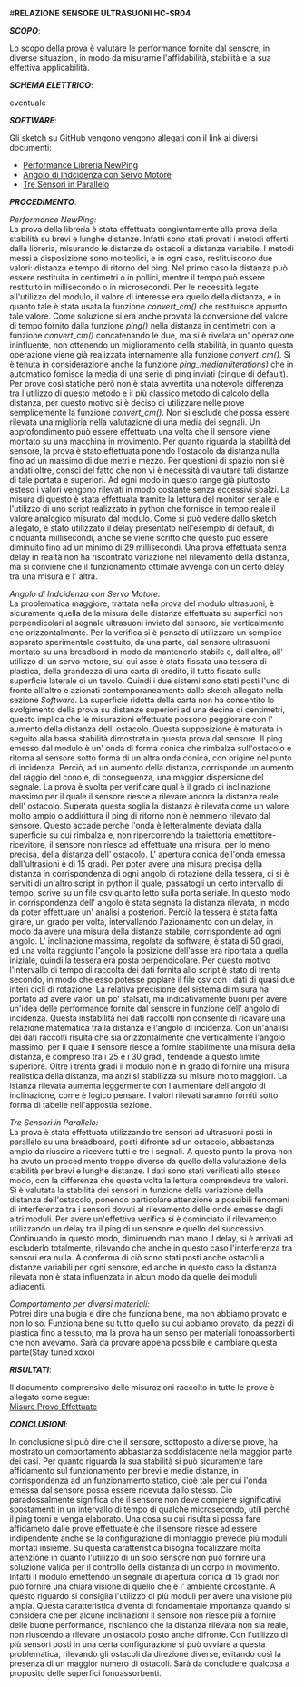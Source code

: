 #**RELAZIONE SENSORE ULTRASUONI HC-SR04**

***SCOPO***: 

Lo scopo della prova è valutare le performance fornite dal sensore, in diverse situazioni, in modo da misurarne l'affidabilità, stabilità e la sua effettiva applicabilità.

***SCHEMA ELETTRICO***: 

eventuale

***SOFTWARE***:

Gli sketch su GitHub vengono vengono allegati con il link ai diversi documenti:
- [Performance Libreria NewPing](https://github.com/Robotics-UNIVPM/mapper/blob/hc-sr04/sensore-sonar/performance_newPing.ino)
- [Angolo di Indcidenza con Servo Motore](https://github.com/Robotics-UNIVPM/mapper/blob/hc-sr04/sensore-sonar/sonar_servo.ino)
- [Tre Sensori in Parallelo](https://github.com/Robotics-UNIVPM/mapper/blob/hc-sr04/sensore-sonar/parallel_sonar.ino)

***PROCEDIMENTO***:

*Performance NewPing:*
<br>La prova della libreria è stata effettuata congiuntamente alla prova della stabilità su brevi e lunghe distanze. Infatti sono stati provati i metodi offerti dalla libreria, misurando le distanze da ostacoli a distanza variabile. I metodi messi a disposizione sono molteplici, e in ogni caso, restituiscono due valori: distanza e tempo di ritorno del ping. Nel primo caso la distanza può essere restituita in centimetri o in pollici, mentre il tempo può essere restituito in millisecondo o in microsecondi. 
Per le necessità legate all'utilizzo del modulo, il valore di interesse era quello della distanza, e in quanto tale è stata usata la funzione *convert_cm()* che restituisce appunto tale valore. Come soluzione si era anche provata la conversione del valore di tempo fornito dalla funzione *ping()* nella distanza in centimetri con la funzione *convert_cm()* concatenando le due, ma si è rivelata un' operazione ininfluente, non ottenendo un miglioramento della stabilità, in quanto questa operazione viene già realizzata internamente alla funzione *convert_cm()*.
Si è tenuta in considerazione anche la funzione *ping_median(iterations)* che in automatico fornisce la media di una serie di ping inviati (cinque di default). Per prove così statiche però non è stata avvertita una notevole differenza tra l'utilizzo di questo metodo e il più classico metodo di calcolo della distanza, per questo motivo si è deciso di utilizzare nelle prove semplicemente la funzione *convert_cm()*. Non si esclude che possa essere rilevata una miglioria nella valutazione di una media dei segnali. Un approfondimento può essere effettuato una volta che il sensore viene montato su una macchina in movimento.
Per quanto riguarda la stabilità del sensore, la prova è stato effettuata ponendo l'ostacolo da distanza nulla fino ad un massimo di due metri e mezzo. Per questioni di spazio non si è andati oltre, consci del fatto che non vi è necessità di valutare tali distanze di tale portata e superiori. Ad ogni modo in questo range già piuttosto esteso i valori vengono rilevati in modo costante senza eccessivi sbalzi. La misura di questo è stata effettuata tramite la lettura del monitor seriale e l'utilizzo di uno script realizzato in python che fornisce in tempo reale il valore analogico misurato dal modulo. Come si può vedere dallo sketch allegato, è stato utilizzato il delay presentato nell'esempio di default, di cinquanta millisecondi, anche se viene scritto che questo può essere diminuito fino ad un minimo di 29 millisecondi. Una prova effettuata senza delay in realtà non ha riscontrato variazione nel rilevamento della distanza, ma si conviene che il funzionamento ottimale avvenga con un certo delay tra una misura e l' altra.

*Angolo di Indcidenza con Servo Motore:*
<br>La problematica maggiore, trattata nella prova del modulo ultrasuoni, è sicuramente quella della misura delle distanze effettuata su superfici non perpendicolari al segnale ultrasuoni inviato dal sensore, sia verticalmente che orizzontalmente. Per la verifica si è pensato di utilizzare un semplice apparato sperimentale costituito, da una parte, dal sensore ultrasuoni montato su una breadbord in modo da mantenerlo stabile e, dall'altra, all' utilizzo di un servo motore, sul cui asse è stata fissata una tessera di plastica, della grandezza di una carta di credito, il tutto fissato sulla superficie laterale di un tavolo. Quindi i due sistemi sono stati posti l'uno di fronte all'altro e azionati contemporaneamente dallo sketch allegato nella sezione *Software*. La superficie ridotta della carta non ha consentito lo svolgimento della prova su distanze superiori ad una decina di centimetri, questo implica che le misurazioni effettuate possono peggiorare con l' aumento della distanza dell' ostacolo. Questa supposizione è maturata in seguito alla bassa stabilità dimostrata in questa prova dal sensore. Il ping emesso dal modulo è un' onda di forma conica che rimbalza sull'ostacolo e ritorna al sensore sotto forma di un'altra onda conica, con origine nel punto di incidenza. Perciò, ad un aumento della distanza, corrisponde un aumento del raggio del cono e, di conseguenza, una maggior dispersione del segnale. La prova è svolta per verificare qual è il grado di inclinazione massimo per il quale il sensore riesce a rilevare ancora la distanza reale dell' ostacolo. Superata questa soglia la distanza è rilevata come un valore molto ampio o addirittura il ping di ritorno non è nemmeno rilevato dal sensore. Questo accade perche l'onda è letteralmente deviata dalla superficie su cui rimbalza e, non ripercorrendo la traiettoria emettitore-ricevitore, il sensore non riesce ad effettuate una misura, per lo meno precisa, della distanza dell' ostacolo. L' apertura conica dell'onda emessa dall'ultrasioni è di 15 gradi.
Per poter avere una misura precisa della distanza in corrispondenza di ogni angolo di rotazione della tessera, ci si è serviti di un'altro script in python il quale, passatogli un certo intervallo di tempo, scrive su un file csv quanto letto sulla porta seriale. In questo modo in corrispondenza dell' angolo è stata segnata la distanza rilevata, in modo da poter effettuare un' analisi a posteriori.
Perciò la tessera è stata fatta girare, un grado per volta, intervallando l'azionamento con un delay, in modo da avere una misura della distanza stabile, corrispondente ad ogni angolo. L' inclinazione massima, regolata da software, è stata di 50 gradi, ed una volta raggiunto l'angolo la posizione dell'asse era riportata a quella iniziale, quindi la tessera era posta perpendicolare. Per questo motivo l'intervallo di tempo di raccolta dei dati fornita allo script è stato di trenta secondo, in modo che esso potesse poplare il file csv con i dati di quasi due interi cicli di rotazione.
La relativa precisione del sistema di misura ha portato ad avere valori un po' sfalsati, ma indicativamente buoni per avere un'idea delle performance fornite dal sensore in funzione dell' angolo di incidenza. Questa instabilità nei dati raccolti non consente di ricavare una relazione matematica tra la distanza e l'angolo di incidenza. 
Con un'analisi dei dati raccolti risulta che sia orizzontalmente che verticalmente l'angolo massimo, per il quale il sensore riesce a fornire stabilmente una misura della distanza, è compreso tra i 25 e i 30 gradi, tendende a questo limite superiore. Oltre i trenta gradi il modulo non è in grado di fornire una misura realistica della distanza, ma anzi si stabilizza su misure molto maggiori. La istanza rilevata aumenta leggermente con l'aumentare dell'angolo di inclinazione, come è logico pensare.
I valori rilevati saranno forniti sotto forma di tabelle nell'appostia sezione.

*Tre Sensori in Parallelo:*
<br>La prova è stata effettuata utilizzando tre sensori ad ultrasuoni posti in parallelo su una breadboard, posti difronte ad un ostacolo, abbastanza ampio da riuscire a ricevere tutti e tre i segnali. A questo punto la prova non ha avuto un procedimento troppo diverso da quello della valutazione della stabilità per brevi e lunghe distanze. I dati sono stati verificati allo stesso modo, con la differenza che questa volta la lettura comprendeva tre valori. Si è valutata la stabilità dei sensori in funzione della variazione della distanza dell'ostacolo, ponendo particolare attenzione a possibili fenomeni di interferenza tra i sensori dovuti al rilevamento delle onde emesse dagli altri moduli. 
Per avere un'effettiva verifica si è cominciato il rilevamento utilizzando un delay tra il ping di un sensore e quello del successivo. Continuando in questo modo, diminuendo man mano il delay, si è arrivati ad escluderlo totalmente, rilevando che anche in questo caso l'interferenza tra sensori era nulla. A conferma di ciò sono stati posti anche ostacoli a distanze variabili per ogni sensore, ed anche in questo caso la distanza rilevata non è stata influenzata in alcun modo da quelle dei moduli adiacenti.


*Comportamento per diversi materiali:*
<br>Potrei dire una bugia e dire che funziona bene, ma non abbiamo provato e non lo so. Funziona bene su tutto quello su cui abbiamo provato, da pezzi di plastica fino a tessuto, ma la prova ha un senso per materiali fonoassorbenti che non avevamo. Sarà da provare appena possibile e cambiare questa parte(Stay tuned xoxo)

***RISULTATI***:

Il documento comprensivo delle misurazioni raccolto in tutte le prove è allegato come segue:
<br> [Misure Prove Effettuate](https://github.com/Robotics-UNIVPM/mapper/blob/relazione-hcsr04/sensore-sonar/Comprensivo_prove.csv)


***CONCLUSIONI***:

In conclusione si può dire che il sensore, sottoposto a diverse prove, ha mostrato un comportamento abbastanza soddisfacente nella maggior parte dei casi.
Per quanto riguarda la sua stabilità si può sicuramente fare affidamento sul funzionamento per brevi e medie distanze, in corrispondenza ad un funzionamento statico, cioè tale per cui l'onda emessa dal sensore possa essere ricevuta dallo stesso. Ciò paradossalmente significa che il sensore non deve compiere significativi spostamenti in un intervallo di tempo di qualche microsecondo, utili perchè il ping torni e venga elaborato. 
Una cosa su cui risulta si possa fare affidameto dalle prove effettuate è che il sensore riesce ad essere indipendente anche se la configurazione di montaggio prevede più moduli montati insieme. Su questa caratteristica bisogna focalizzare molta attenzione in quanto l'utilizzo di un solo sensore non può fornire una soluzione valida per il controllo della distanza di un corpo in movimento. Infatti il modulo emettendo un segnale di apertura conica di 15 gradi non può fornire una chiara visione di quello che è l' ambiente circostante. A questo riguardo si consiglia l'utilizzo di più moduli per avere una visione più ampia. Questa caratteristica diventa di fondamentale importanza quando si considera che per alcune inclinazioni il sensore non riesce più a fornire delle buone performance, rischiando che la distanza rilevata non sia reale,  non riuscendo a rilevare un ostacolo posto anche difronte. Con l'utilizzo di più sensori posti in una certa configurazione si può ovviare a questa problematica, rilevando gli ostacoli da direzione diverse, evitando così la presenza di un maggior numero di ostacoli.
Sarà da concludere qualcosa a proposito delle superfici fonoassorbenti.

